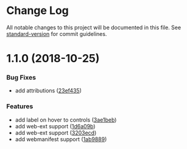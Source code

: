 # Change Log

All notable changes to this project will be documented in this file. See [standard-version](https://github.com/conventional-changelog/standard-version) for commit guidelines.

<a name="1.1.0"></a>
# 1.1.0 (2018-10-25)


### Bug Fixes

* add attributions ([23ef435](https://gitlab.com/tmorin/imzer/commit/23ef435))


### Features

* add label on hover to controls ([3ae1beb](https://gitlab.com/tmorin/imzer/commit/3ae1beb))
* add web-ext support ([1d6a09b](https://gitlab.com/tmorin/imzer/commit/1d6a09b))
* add web-ext support ([3203ecd](https://gitlab.com/tmorin/imzer/commit/3203ecd))
* add webmanifest support ([1ab9889](https://gitlab.com/tmorin/imzer/commit/1ab9889))
